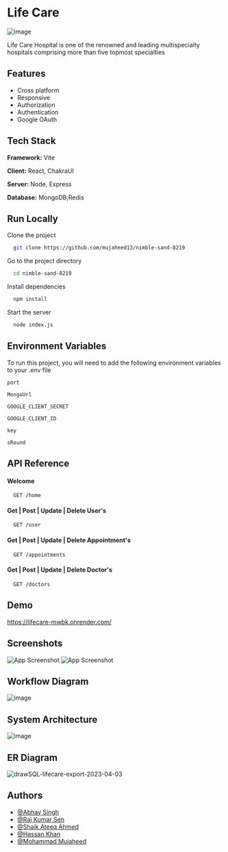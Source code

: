 
# Life Care 

![image](https://user-images.githubusercontent.com/112754393/229432509-a06f89c6-dda0-435f-ae8e-38af008d4ab1.png)



Life Care Hospital is one of the renowned and leading multispecialty hospitals comprising more than five topmost specialties



## Features

- Cross platform
- Responsive
- Authorization
- Authentication
- Google OAuth


## Tech Stack

**Framework:** Vite

**Client:** React, ChakraUI

**Server:** Node, Express

**Database:** MongoDB,Redis


## Run Locally

Clone the project

```bash
  git clone https://github.com/mujaheed13/nimble-sand-8219
```

Go to the project directory

```bash
  cd nimble-sand-8219
```

Install dependencies

```bash
  npm install
```

Start the server

```bash
  node index.js
```


## Environment Variables

To run this project, you will need to add the following environment variables to your .env file

`port`

`MongoUrl`

`GOOGLE_CLIENT_SECRET`

`GOOGLE_CLIENT_ID`

`key`

`sRound`

## API Reference

#### Welcome 

```http
  GET /home
```

#### Get | Post | Update | Delete User's

```http
  GET /user
```
#### Get | Post | Update | Delete Appointment's
```http
  GET /appointments
 ```

#### Get | Post | Update | Delete Doctor's
```http
  GET /doctors
```



## Demo

https://lifecare-mwbk.onrender.com/

## Screenshots

![App Screenshot](https://i.imgur.com/vNWL4lR.jpeg)
![App Screenshot](https://i.imgur.com/BFSWz9I.jpeg)


## Workflow Diagram
![image](https://user-images.githubusercontent.com/112754393/229429364-4f9e7424-d5b2-4386-aad8-b4f7f22c19bf.png)

## System Architecture
![image](https://i.imgur.com/oJW6QQe.jpeg)


## ER Diagram
![drawSQL-lifecare-export-2023-04-03](https://user-images.githubusercontent.com/112754547/229438041-993e6356-22cd-49b0-8905-6867cd4f36e9.png)





## Authors

- [@Abhay Singh](https://github.com/DanteHaxor)
- [@Raj Kumar Sen](https://github.com/RAJKUMARSHRIVASH)
- [@Shaik Ateeq Ahmed](https://github.com/Shaikateeqahmed)
- [@Hassan Khan](https://github.com/allabovehassan)
- [@Mohammad Mujaheed](https://github.com/mujaheed13)


